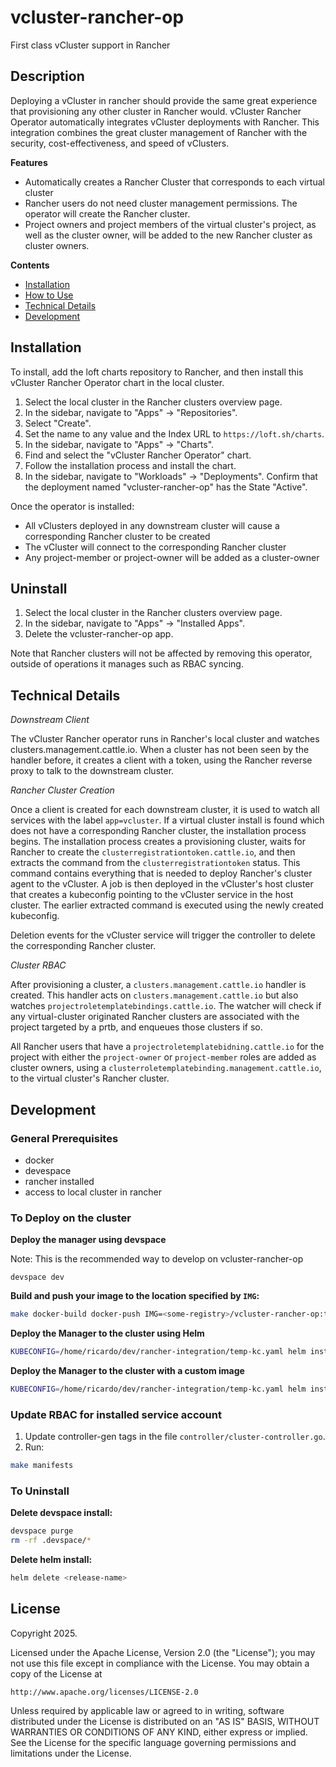 # vcluster-rancher-op

First class vCluster support in Rancher

## Description

Deploying a vCluster in rancher should provide the same great experience that provisioning any other cluster in Rancher would. vCluster Rancher Operator automatically integrates vCluster deployments with Rancher. This integration combines the great cluster management of Rancher with the security, cost-effectiveness, and speed of vClusters.

**Features**
* Automatically creates a Rancher Cluster that corresponds to each virtual cluster
* Rancher users do not need cluster management permissions. The operator will create the Rancher cluster.
* Project owners and project members of the virtual cluster's project, as well as the cluster owner, will be added to the new Rancher cluster as cluster owners.

**Contents**
- [Installation](#installation)
- [How to Use](#how-to-use)
- [Technical Details](#technical-details)
- [Development](#development)

## Installation

To install, add the loft charts repository to Rancher, and then install this vCluster Rancher Operator chart in the local cluster.
1. Select the local cluster in the Rancher clusters overview page.
2. In the sidebar, navigate to "Apps" -> "Repositories".
3. Select "Create".
4. Set the name to any value and the Index URL to `https://loft.sh/charts`.
5. In the sidebar, navigate to "Apps" -> "Charts".
6. Find and select the "vCluster Rancher Operator" chart.
7. Follow the installation process and install the chart.
8. In the sidebar, navigate to "Workloads" -> "Deployments". Confirm that the deployment named "vcluster-rancher-op" has the State "Active".

Once the operator is installed:
* All vClusters deployed in any downstream cluster will cause a corresponding Rancher cluster to be created
* The vCluster will connect to the corresponding Rancher cluster
* Any project-member or project-owner will be added as a cluster-owner

## Uninstall

1. Select the local cluster in the Rancher clusters overview page.
2. In the sidebar, navigate to "Apps" -> "Installed Apps".
3. Delete the vcluster-rancher-op app.

Note that Rancher clusters will not be affected by removing this operator, outside of operations it manages such as RBAC syncing.

## Technical Details


*Downstream Client*

The vCluster Rancher operator runs in Rancher's local cluster and watches clusters.management.cattle.io. 
When a cluster has not been seen by the handler before, it creates a client with a token, using the Rancher reverse proxy to talk to the downstream cluster.

*Rancher Cluster Creation*

Once a client is created for each downstream cluster, it is used to watch all services with the label `app=vcluster`. If a virtual cluster install is found which does not have a corresponding Rancher cluster, the installation process begins. 
The installation process creates a provisioning cluster, waits for Rancher to create the `clusterregistrationtoken.cattle.io`,
and then extracts the command from the `clusterregistrationtoken` status. This command contains everything that is needed to deploy Rancher's cluster agent to the vCluster.
A job is then deployed in the vCluster's host cluster that creates a kubeconfig pointing to the vCluster service in the host cluster. The earlier extracted command is executed using the newly created kubeconfig.

Deletion events for the vCluster service will trigger the controller to delete the corresponding Rancher cluster.

*Cluster RBAC*

After provisioning a cluster, a `clusters.management.cattle.io` handler is created. This handler acts on `clusters.management.cattle.io` but also watches `projectroletemplatebindings.cattle.io`. The watcher will check if any virtual-cluster originated Rancher clusters are associated with the project targeted by a prtb, and enqueues those clusters if so.

All Rancher users that have a `projectroletemplatebidning.cattle.io` for the project with either the `project-owner` or `project-member` roles are added as cluster owners, using a `clusterroletemplatebinding.management.cattle.io`, to the virtual cluster's Rancher cluster.


## Development

### General Prerequisites
- docker
- devespace
- rancher installed
- access to local cluster in rancher

### To Deploy on the cluster

**Deploy the manager using devspace**

Note: This is the recommended way to develop on vcluster-rancher-op

```shell
devspace dev
```
**Build and push your image to the location specified by `IMG`:**

```sh
make docker-build docker-push IMG=<some-registry>/vcluster-rancher-op:tag
```

**Deploy the Manager to the cluster using Helm**

```sh
KUBECONFIG=/home/ricardo/dev/rancher-integration/temp-kc.yaml helm install chart --generate-name --create-namespace
```

**Deploy the Manager to the cluster with a custom image**

```sh
KUBECONFIG=/home/ricardo/dev/rancher-integration/temp-kc.yaml helm install chart --generate-name --create-namespace --set image.registry=<REGISTRY> --set image.repository=<REPO/REPO> --set tag=<TAG>
```

### Update RBAC for installed service account
1. Update controller-gen tags in the file `controller/cluster-controller.go`.
2. Run:
```sh
make manifests
```

### To Uninstall
**Delete devspace install:**
```sh
devspace purge
rm -rf .devspace/*
```

**Delete helm install:**

```sh
helm delete <release-name>
```

## License

Copyright 2025.

Licensed under the Apache License, Version 2.0 (the "License");
you may not use this file except in compliance with the License.
You may obtain a copy of the License at

    http://www.apache.org/licenses/LICENSE-2.0

Unless required by applicable law or agreed to in writing, software
distributed under the License is distributed on an "AS IS" BASIS,
WITHOUT WARRANTIES OR CONDITIONS OF ANY KIND, either express or implied.
See the License for the specific language governing permissions and
limitations under the License.
